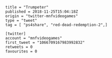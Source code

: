 ```
title = "Trumpeter"
published = 2018-11-25T15:04:18Z
origin = "twitter-mnfvideogames"
type = "tweet"
tag = [ "ps4share", "red-dead-redemption-2",]

[twitter]
account = "mnfvideogames"
first_tweet = "1066709167983992832"
retweets = 0
favourites = 0
```

<p class='image'><img src='https://mnf.m17s.net/2018/11/25/Ds22VUUWoAAo8At.jpg' alt=''></p>

